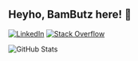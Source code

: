 <!--
**BamButz/BamButz** is a ✨ _special_ ✨ repository because its `README.md` (this file) appears on your GitHub profile.

Here are some ideas to get you started:

- 🔭 I’m currently working on ...
- 🌱 I’m currently learning ...
- 👯 I’m looking to collaborate on ...
- 🤔 I’m looking for help with ...
- 💬 Ask me about ...
- 📫 How to reach me: ...
- 😄 Pronouns: ...
- ⚡ Fun fact: ...
-->

<h2>Heyho, BamButz here! 👋</h2>

[![LinkedIn](https://img.shields.io/badge/LinkedIn-grey?logo=Linkedin&logoColor=white&labelColor=blue)](https://www.linkedin.com/in/benjamin-j-343b82168/)
[![Stack Overflow](https://img.shields.io/badge/Stack%20Overflow-BamButz-0a0?logo=stack-overflow&logoColor=orange)](https://stackoverflow.com/users/12193649/bambutz)


![GitHub Stats](https://github-readme-stats.vercel.app/api?username=BamButz&show_icons=true&count_private=true&theme=dark)

